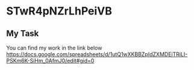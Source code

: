 # STwR4pNZrLhPeiVB
## My Task
You can find my work in the link below 
https://docs.google.com/spreadsheets/d/1utQ1wXKBBZpIdZXMDEiTRiLI-PSKm6K-SiHm_0AfmJ0/edit#gid=0 
